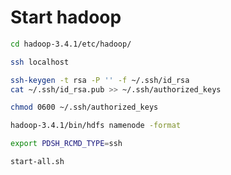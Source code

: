 # Start hadoop

```BASH
cd hadoop-3.4.1/etc/hadoop/
```

```BASH
ssh localhost 
```

```BASH
ssh-keygen -t rsa -P '' -f ~/.ssh/id_rsa 
cat ~/.ssh/id_rsa.pub >> ~/.ssh/authorized_keys
```

```BASH
chmod 0600 ~/.ssh/authorized_keys
```

```BASH
hadoop-3.4.1/bin/hdfs namenode -format
```

```BASH
export PDSH_RCMD_TYPE=ssh
```

```BASH
start-all.sh

```
